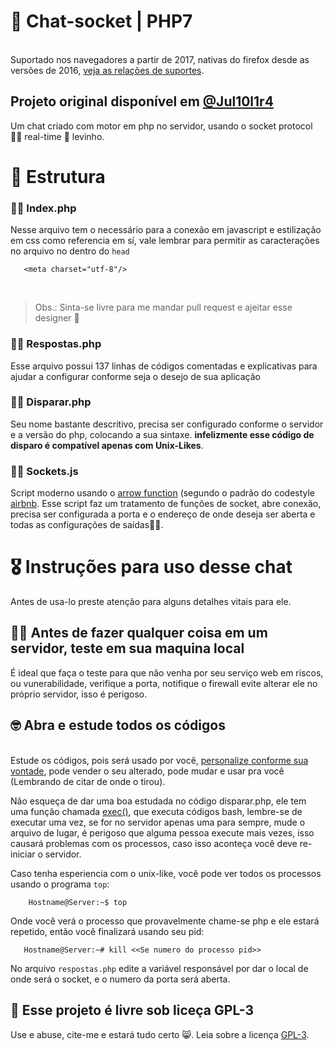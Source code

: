 # 🐘 Chat-socket | PHP7
<br/>   Suportado nos navegadores a partir de 2017, nativas do firefox desde as versões de 2016, [veja as relações de suportes](https://kangax.github.io/compat-table/es6/). 
<h2>Projeto original disponível em <a href="https://notabug.org/Jul10l1r4/Chat-Socket-PHP">@Jul10l1r4</a></h2>
Um chat criado com motor em php no servidor, usando o socket protocol 🤘🏿 real-time 🍃 levinho.

<h1>🔧 Estrutura</h1>
<h3>🤘🏿 Index.php</h3>
   <p>
Nesse arquivo tem o necessário para a conexão em javascript e estilização em css como referencia em sí, vale lembrar para 
  permitir as caracterações no arquivo no dentro do <code>head</code>
  <br/>
  
 ```
    <meta charset="utf-8"/>
 ```
 
<br/><blockquote>Obs.: Sinta-se livre para me mandar pull request e ajeitar esse designer 🙊</blockquote>
   
  
  <h3>🤘🏿 Respostas.php</h3>


  Esse arquivo possui 137 linhas de códigos comentadas e explicativas para ajudar a configurar conforme seja o desejo de sua aplicação
 
  <h3>🤘🏿 Disparar.php</h3>
 Seu nome bastante descritivo, precisa ser configurado conforme o servidor e  a versão do php, colocando a sua      sintaxe. <strong>infelizmente esse código de disparo é compatível apenas com Unix-Likes</strong>.
 
  <h3>🤘🏿 Sockets.js</h3>

Script moderno usando o [arrow function](https://github.com/airbnb/javascript#arrow-functions) (segundo o padrão do codestyle [airbnb](https://github.com/airbnb/javascript). Esse script faz um tratamento de funções de socket, abre conexão, precisa ser configurada a porta e o endereço de onde deseja ser aberta e todas as configurações de saídas👌🏽.

<h1>🎖 Instruções para uso desse chat</h1>
<p>
Antes de usa-lo preste atenção para alguns detalhes vitais para ele.
</p>
<h2>🙇🏾‍ Antes de fazer qualquer coisa em um servidor, <strong>teste em sua maquina local</strong></h2>
   É ideal que faça o teste para que não venha por seu serviço web em riscos, ou vunerabilidade, verifique a porta, notifique o firewall evite alterar ele no próprio servidor, isso é perigoso.
 <h2>🤓 Abra e estude todos os códigos</h2>
 <br/>
 Estude os códigos, pois será usado por você, <a href="https://github.com/Jul10l1r4/Chat-socket/#-esse-projeto-%C3%A9-livre-sob-lice%C3%A7a-gpl-3">personalize conforme sua vontade</a>, pode vender o seu alterado, pode mudar e usar pra você (Lembrando de citar de onde o tirou).<br/>

 <p>
 Não esqueça de dar uma boa estudada no código disparar.php, ele tem uma função chamada <a href="http://php.net/manual/pt_BR/function.exec.php">exec()</a>, que executa códigos bash, lembre-se de executar uma vez, se for no servidor apenas uma para sempre, mude o arquivo de lugar, é perigoso que alguma pessoa execute mais vezes, isso causará problemas com os processos, caso isso aconteça você deve re-iniciar o servidor.<br/>
 </p>
 Caso tenha esperiencia com o unix-like, você pode ver todos os processos usando o programa <code>top</code>:

```
    Hostname@Server:~$ top
```
 Onde você verá o processo que provavelmente chame-se php e ele estará repetido, então você finalizará usando seu pid:
 
 ```
    Hostname@Server:~# kill <<Se numero do processo pid>>
 ```
 <p>
 No arquivo <code>respostas.php</code> edite a variável responsável por dar o local de onde será o socket, e o numero da porta será aberta.
 </p>
 
 <h2>🐏 Esse projeto é livre sob liceça GPL-3</h2>
 Use e abuse, cite-me e estará tudo certo 😸. Leia sobre a licença <a href="https://www.gnu.org/licenses/gpl-3.0-standalone.html">GPL-3</a>.
